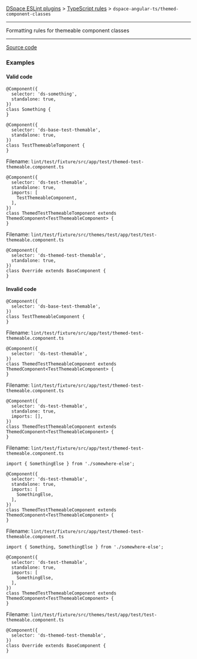 [DSpace ESLint plugins](../../../README.md) > [TypeScript rules](../index.md) > `dspace-angular-ts/themed-component-classes`
_______

Formatting rules for themeable component classes

_______

[Source code](../../../src/rules/ts/themed-component-classes.ts)

### Examples


#### Valid code
    
        
```
@Component({
  selector: 'ds-something',
  standalone: true,
})
class Something {
}
```
    
        
```
@Component({
  selector: 'ds-base-test-themable',
  standalone: true,
})
class TestThemeableTomponent {
}
```
    
        
Filename: `lint/test/fixture/src/app/test/themed-test-themeable.component.ts`
        
```
@Component({
  selector: 'ds-test-themable',
  standalone: true,
  imports: [
    TestThemeableComponent,
  ],
})
class ThemedTestThemeableTomponent extends ThemedComponent<TestThemeableComponent> {
}
```
    
        
Filename: `lint/test/fixture/src/themes/test/app/test/test-themeable.component.ts`
        
```
@Component({
  selector: 'ds-themed-test-themable',
  standalone: true,
})
class Override extends BaseComponent {
}
```
    



#### Invalid code
    

        
```
@Component({
  selector: 'ds-base-test-themable',
})
class TestThemeableComponent {
}
```

    

        
Filename: `lint/test/fixture/src/app/test/themed-test-themeable.component.ts`
        
```
@Component({
  selector: 'ds-test-themable',
})
class ThemedTestThemeableComponent extends ThemedComponent<TestThemeableComponent> {
}
```

    

        
Filename: `lint/test/fixture/src/app/test/themed-test-themeable.component.ts`
        
```
@Component({
  selector: 'ds-test-themable',
  standalone: true,
  imports: [],
})
class ThemedTestThemeableComponent extends ThemedComponent<TestThemeableComponent> {
}
```

    

        
Filename: `lint/test/fixture/src/app/test/themed-test-themeable.component.ts`
        
```
import { SomethingElse } from './somewhere-else';

@Component({
  selector: 'ds-test-themable',
  standalone: true,
  imports: [
    SomethingElse,
  ],
})
class ThemedTestThemeableComponent extends ThemedComponent<TestThemeableComponent> {
}
```

    

        
Filename: `lint/test/fixture/src/app/test/themed-test-themeable.component.ts`
        
```
import { Something, SomethingElse } from './somewhere-else';

@Component({
  selector: 'ds-test-themable',
  standalone: true,
  imports: [
    SomethingElse,
  ],
})
class ThemedTestThemeableComponent extends ThemedComponent<TestThemeableComponent> {
}
```

    

        
Filename: `lint/test/fixture/src/themes/test/app/test/test-themeable.component.ts`
        
```
@Component({
  selector: 'ds-themed-test-themable',
})
class Override extends BaseComponent {
}
```

    

